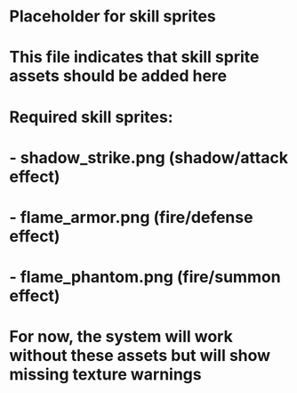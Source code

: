 # Placeholder for skill sprites
# This file indicates that skill sprite assets should be added here
#
# Required skill sprites:
# - shadow_strike.png (shadow/attack effect)
# - flame_armor.png (fire/defense effect)
# - flame_phantom.png (fire/summon effect)
#
# For now, the system will work without these assets but will show missing texture warnings